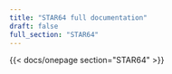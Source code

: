 ```yaml
---
title: "STAR64 full documentation"
draft: false
full_section: "STAR64"
---
```


{{< docs/onepage section="STAR64" >}}
